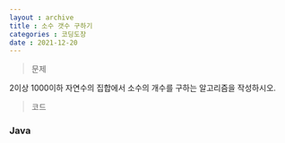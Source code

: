 ```yaml
---
layout : archive
title : 소수 갯수 구하기
categories : 코딩도장
date : 2021-12-20
---
```

> 문제 <br>

2이상 1000이하 자연수의 집합에서 소수의 개수를 구하는 알고리즘을 작성하시오.

> 코드
### Java

<script src="https://gist.github.com/kwontaehoon/1b6ceb02dae98500699c74df69d5414e.js"></script>
